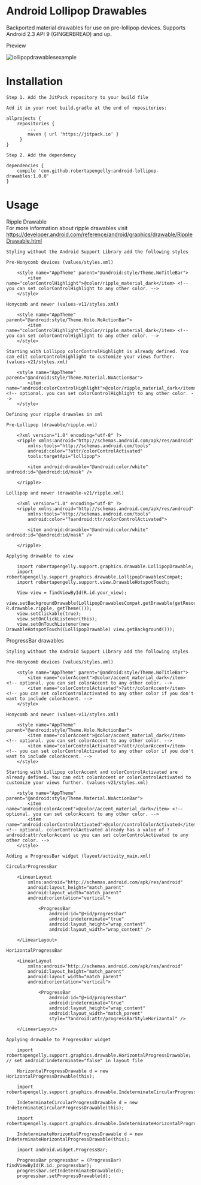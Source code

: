 # Android Lollipop Drawables

Backported material drawables for use on pre-lollipop devices. Supports Android 2.3 API 9 (GINGERBREAD) and up.

Preview

![lollipopdrawablesexample](https://cloud.githubusercontent.com/assets/5245027/21935050/ce4c0c1e-d9a3-11e6-9506-181e3190cae6.gif)

# Installation

    Step 1. Add the JitPack repository to your build file
    
    Add it in your root build.gradle at the end of repositories:
    
    allprojects {
        repositories {
            ...
            maven { url 'https://jitpack.io' }
         }
    }
    
    Step 2. Add the dependency
    
    dependencies {
        compile 'com.github.robertapengelly:android-lollipop-drawables:1.0.0'
    }

# Usage

Ripple Drawable<br />
For more information about ripple drawables visit https://developer.android.com/reference/android/graphics/drawable/RippleDrawable.html

    Styling without the Android Support Library add the following styles
    
    Pre-Honycomb devices (values/styles.xml)
    
        <style name="AppTheme" parent="@android:style/Theme.NoTitleBar">
            <item name="colorControlHighlight">@color/ripple_material_dark</item> <!-- you can set colorControlHighlight to any other color. -->
        </style>
    
    Honycomb and newer (values-v11/styles.xml)
    
        <style name="AppTheme" parent="@android:style/Theme.Holo.NoActionBar">
            <item name="colorControlHighlight">@color/ripple_material_dark</item> <!-- you can set colorControlHighlight to any other color. -->
        </style>
    
    Starting with Lollipop colorControlHighlight is already defined. You can edit colorControlHighlight to customize your views further. (values-v21/styles.xml)
    
        <style name="AppTheme" parent="@android:style/Theme.Material.NoActionBar">
            <item name="android:colorControlHighlight">@color/ripple_material_dark</item> <!-- optional. you can set colorControlHighlight to any other color. -->
        </style>
    
    Defining your ripple drawales in xml
    
    Pre-Lollipop (drawable/ripple.xml)
    
        <?xml version="1.0" encoding="utf-8" ?>
        <ripple xmlns:android="http://schemas.android.com/apk/res/android"
            xmlns:tools="http://schemas.android.com/tools"
            android:color="?attr/colorControlActivated"
            tools:targetApi="lollipop">
            
            <item android:drawable="@android:color/white" android:id="@android:id/mask" />
        
        </ripple>
    
    Lollipop and newer (drawable-v21/ripple.xml)
    
        <?xml version="1.0" encoding="utf-8" ?>
        <ripple xmlns:android="http://schemas.android.com/apk/res/android"
            xmlns:tools="http://schemas.android.com/tools"
            android:color="?aandroid:ttr/colorControlActivated">
            
            <item android:drawable="@android:color/white" android:id="@android:id/mask" />
        
        </ripple>
    
    Applying drawable to view
    
        import robertapengelly.support.graphics.drawable.LollipopDrawable;
        import robertapengelly.support.graphics.drawable.LollipopDrawablesCompat;
        import robertapengelly.support.view.DrawableHotspotTouch;
        
        View view = findViewById(R.id.your_view);
        view.setBackgroundDrawable(LollipopDrawablesCompat.getDrawable(getResources(), R.drawable.ripple, getTheme()));
        view.setClickable(true);
        view.setOnClickListener(this);
        view.setOnTouchListener(new DrawableHotspotTouch((LollipopDrawable) view.getBackground()));

ProgressBar drawables

    Styling without the Android Support Library add the following styles
    
    Pre-Honycomb devices (values/styles.xml)
    
        <style name="AppTheme" parent="@android:style/Theme.NoTitleBar">
            <item name="colorAccent">@color/accent_material_dark</item> <!-- optional. you can set colorAccent to any other color. -->
            <item name="colorControlActivated">?attr/colorAccent</item> <!-- you can set colorControlActivated to any other color if you don't want to include colorAccent. -->
        </style>
    
    Honycomb and newer (values-v11/styles.xml)
    
        <style name="AppTheme" parent="@android:style/Theme.Holo.NoActionBar">
            <item name="colorAccent">@color/accent_material_dark</item> <!-- optional. you can set colorAccent to any other color. -->
            <item name="colorControlActivated">?attr/colorAccent</item> <!-- you can set colorControlActivated to any other color if you don't want to include colorAccent. -->
        </style>
    
    Starting with Lollipop colorAccent and colorControlActivated are already defined. You can edit colorAccent or colorControlActivated to customize your views further. (values-v21/styles.xml)
    
        <style name="AppTheme" parent="@android:style/Theme.Material.NoActionBar">
            <item name="android:colorAccent">@color/accent_material_dark</item> <!-- optional. you can set colorAccent to any other color. -->
            <item name="android:colorControlActivated">@color/controlColorActivated</item> <!-- optional. colorControlActivated already has a value of ?android:attr/colorAccent so you can set colorControlActivated to any other color. -->
        </style>
    
    Adding a ProgressBar widget (layout/activity_main.xml)
    
    CircularProgressBar
    
        <LinearLayout
            xmlns:android="http://schemas.android.com/apk/res/android"
            android:layout_height="match_parent"
            android:layout_width="match_parent"
            android:orientation="vertical">
            
                <ProgressBar
                    android:id="@+id/progressbar"
                    android:indeterminate="true"
                    android:layout_height="wrap_content"
                    android:layout_width="wrap_content" />
        
        </LinearLayout>
    
    HorizontalProgressBar
    
        <LinearLayout
            xmlns:android="http://schemas.android.com/apk/res/android"
            android:layout_height="match_parent"
            android:layout_width="match_parent"
            android:orientation="vertical">
            
                <ProgressBar
                    android:id="@+id/progressbar"
                    android:indeterminate="true"
                    android:layout_height="wrap_content"
                    android:layout_width="match_parent"
                    style="?android:attr/progressBarStyleHorizontal" />
        
        </LinearLayout>
    
    Applying drawable to ProgressBar widget
    
        import robertapengelly.support.graphics.drawable.HorizontalProgressDrawable; // set android:indeterminate="false" in layout file
        
        HorizontalProgressDrawable d = new HorizontalProgressDrawable(this); 
        
        import robertapengelly.support.graphics.drawable.IndeterminateCircularProgressDrawable;
        
        IndeterminateCircularProgressDrawable d = new IndeterminateCircularProgressDrawable(this);
        
        import robertapengelly.support.graphics.drawable.IndeterminateHorizontalProgressDrawable;
        
        IndeterminateHorizontalProgressDrawable d = new IndeterminateHorizontalProgressDrawable(this);
        
        import android.widget.ProgressBar;
        
        ProgressBar progressbar = (ProgressBar) findViewById(R.id._progressbar);
        progressbar.setIndeterminateDrawable(d);
        progressbar.setProgressDrawable(d);
